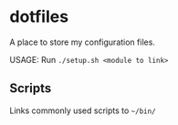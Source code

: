 # dotfiles

A place to store my configuration files.

USAGE: Run `./setup.sh <module to link>`

## Scripts


Links commonly used scripts to `~/bin/`
